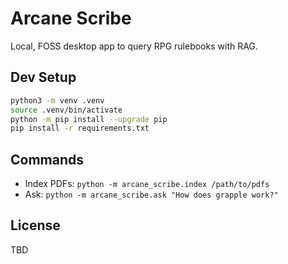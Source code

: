 # Arcane Scribe

Local, FOSS desktop app to query RPG rulebooks with RAG.

## Dev Setup

```bash
python3 -m venv .venv
source .venv/bin/activate
python -m pip install --upgrade pip
pip install -r requirements.txt
```

## Commands
- Index PDFs: `python -m arcane_scribe.index /path/to/pdfs`
- Ask: `python -m arcane_scribe.ask "How does grapple work?"`

## License
TBD
